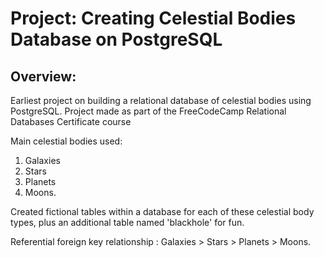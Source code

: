 # Project: Creating Celestial Bodies Database on PostgreSQL
## Overview:
Earliest project on building a relational database of celestial bodies using PostgreSQL.
Project made as part of the FreeCodeCamp Relational Databases Certificate course

Main celestial bodies used:
1) Galaxies
2) Stars
3) Planets
4) Moons.

Created fictional tables within a database for each of these celestial body types, plus an additional table named 'blackhole' for fun.

Referential foreign key relationship : Galaxies > Stars > Planets > Moons.

